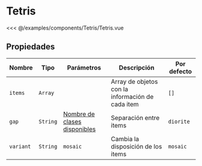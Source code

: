 # Tetris

<Preview>
  <template slot="demo">
    <components-Tetris-Tetris />
  </template>
  
  <<< @/examples/components/Tetris/Tetris.vue
</Preview>

## Propiedades

| Nombre    | Tipo     | Parámetros                                                            | Descripción                                      | Por defecto |
|-----------|----------|-----------------------------------------------------------------------|--------------------------------------------------|-------------|
| `items`   | `Array`  |                                                                       | Array de objetos con la información de cada item | `[]`        |
| `gap`     | `String` | [Nombre de clases disponibles](../estilos/clases-de-utilidad/gaps.md) | Separación entre items                           | `diorite`   |
| `variant` | `String` | `mosaic`                                                              | Cambia la disposición de los items               | `mosaic`    |
